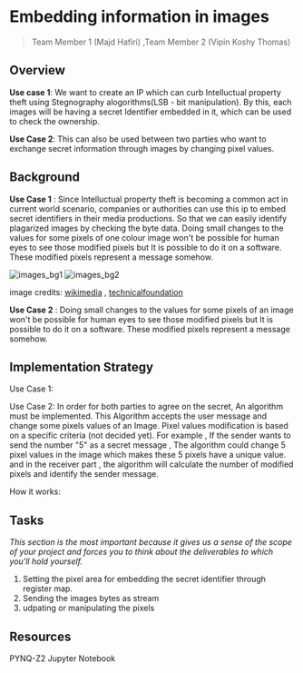 # Embedding information in images

> Team Member 1 (Majd Hafiri) ,Team Member 2 (Vipin Koshy Thomas)

## Overview
**Use case 1**: We want to create an IP which can curb Intelluctual property theft using Stegnography alogorithms(LSB - bit manipulation). By this, each images will be having a secret Identifier embedded in it, which can be used to check the ownership.

**Use Case 2**: This can also be used between two parties who want to exchange secret information through images by changing pixel values.

## Background
**Use Case 1** : 
Since Intelluctual property theft is becoming a common act in current world scenario, companies or authorities can use this ip to embed secret identifiers in their media productions. So that we can easily identify plagarized images by checking the byte data. Doing small changes to the values for some pixels of one colour image won't be possible for human eyes to see those modified pixels but It is possible to do it on a software. These modified pixels represent a message somehow.

![images_bg1](https://miro.medium.com/max/2006/0*JTnkzopCLv2cRLuY.jpg)
![images_bg2](https://miro.medium.com/max/875/0*XWlQVMlAQra2KHSB.jpg)


image credits: [wikimedia](https://en.wikipedia.org/wiki/Bit_numbering#mediaviewer/File:Least_significant_bit.svg) , [technicalfoundation](https://technical-foundation.blogspot.com/2017/11/steganography-hide-data-in-images-with.html)


**Use Case 2** : 
Doing small changes to the values for some pixels of an image won't be possible for human eyes to see those modified pixels but It is possible to do it on a software. These modified pixels represent a message somehow.


## Implementation Strategy

Use Case 1: 


Use Case 2: 
In order for both parties to agree on the secret, An algorithm must be implemented. This Algorithm accepts the user message and change some pixels values of an Image. Pixel values modification is based on a specific criteria (not decided yet). For example , If the sender wants to send the number "5" as a secret message , The algorithm could change 5 pixel values in the image which makes these 5 pixels have a unique value. and in the receiver part , the algorithm will calculate the number of modified pixels and identify the sender message.

How it works:



## Tasks
*This section is the most important because it gives us a sense of the scope of your project and forces you to think about the deliverables to which you'll hold yourself.*

1. Setting the pixel area for embedding the secret identifier through register map.
2. Sending the images bytes as stream
3. udpating or manipulating the pixels



## Resources
PYNQ-Z2 
Jupyter Notebook
